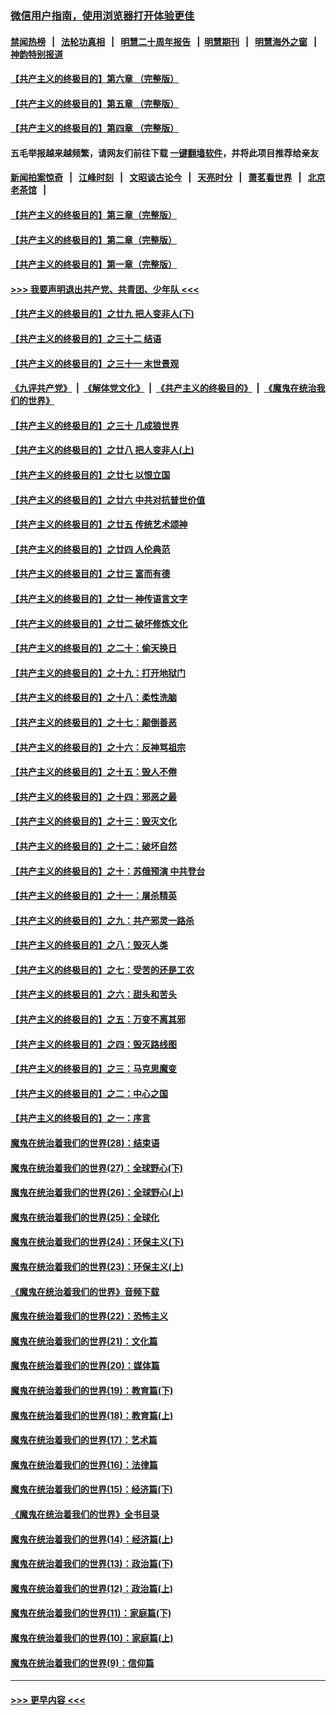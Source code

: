 ### [微信用户指南，使用浏览器打开体验更佳](https://github.com/gfw-breaker/banned-news1/blob/master/indexes/wechat-guide.md?t=0)
#### [禁闻热榜](热点新闻.md?t=0)  &nbsp;&nbsp;|&nbsp;&nbsp; [法轮功真相](https://github.com/gfw-breaker/truth/blob/master/README.md?t=0) &nbsp;&nbsp;|&nbsp;&nbsp; [明慧二十周年报告](https://github.com/gfw-breaker/mh-reports/blob/master/README.md?t=0) &nbsp;&nbsp;|&nbsp;&nbsp;[明慧期刊](https://github.com/gfw-breaker/mh-qikan) &nbsp;&nbsp;|&nbsp;&nbsp; [明慧海外之窗](https://github.com/gfw-breaker/mh-news/blob/master/README.md?t=0) &nbsp;&nbsp;|&nbsp;&nbsp; [神韵特别报道](https://github.com/gfw-breaker/mh-news/blob/master/shenyun.md?t=0)
#### [【共产主义的终极目的】第六章 （完整版）](../pages/nsc422/n11428913.md?t=02111244) 
#### [【共产主义的终极目的】第五章 （完整版）](../pages/nsc422/n11428912.md?t=02111244) 
#### [【共产主义的终极目的】第四章 （完整版）](../pages/nsc422/n11428907.md?t=02111244) 
#### 五毛举报越来越频繁，请网友们前往下载 [一键翻墙软件](https://github.com/gfw-breaker/ssr-accounts)，并将此项目推荐给亲友
#### [新闻拍案惊奇](https://github.com/gfw-breaker/banned-news1/blob/master/pages/link4.md) &nbsp;&nbsp;|&nbsp;&nbsp; [江峰时刻](https://github.com/gfw-breaker/banned-news1/blob/master/pages/link4.md) &nbsp;&nbsp;|&nbsp;&nbsp; [文昭谈古论今](https://github.com/gfw-breaker/banned-news1/blob/master/pages/link4.md) &nbsp;&nbsp;|&nbsp;&nbsp; [天亮时分](https://github.com/gfw-breaker/banned-news1/blob/master/pages/link4.md) &nbsp;&nbsp;|&nbsp;&nbsp; [萧茗看世界](https://github.com/gfw-breaker/banned-news1/blob/master/pages/link4.md) &nbsp;&nbsp;|&nbsp;&nbsp; [北京老茶馆](https://github.com/gfw-breaker/banned-news1/blob/master/pages/link4.md) &nbsp;&nbsp;|&nbsp;&nbsp; 
#### [【共产主义的终极目的】第三章（完整版）](../pages/nsc422/n11428848.md?t=02111244) 
#### [【共产主义的终极目的】第二章（完整版）](../pages/nsc422/n11428831.md?t=02111244) 
#### [【共产主义的终极目的】第一章（完整版）](../pages/nsc422/n11417651.md?t=02111244) 
#### [>>> 我要声明退出共产党、共青团、少年队 <<<](https://github.com/begood0513/goodnews/blob/master/quit/letter.md) 
#### [【共产主义的终极目的】之廿九 把人变非人(下)](../pages/nsc422/n11344140.md?t=02111244) 
#### [【共产主义的终极目的】之三十二 结语](../pages/nsc422/n11360535.md?t=02111244) 
#### [【共产主义的终极目的】之三十一 末世景观](../pages/nsc422/n11351129.md?t=02111244) 
#### [《九评共产党》](https://github.com/begood0513/9ping.md/blob/master/README.md) &nbsp;|&nbsp; [《解体党文化》](../../../../jtdwh.md/blob/master/README.md)  &nbsp;|&nbsp; [《共产主义的终极目的》](../../../../gczydzjmd.md/blob/master/README.md) &nbsp;|&nbsp; [《魔鬼在统治我们的世界》](../../../../mgztzwmdsj.md/blob/master/README.md) 
#### [【共产主义的终极目的】之三十 几成狼世界](../pages/nsc422/n11348280.md?t=02111244) 
#### [【共产主义的终极目的】之廿八 把人变非人(上)](../pages/nsc422/n11340492.md?t=02111244) 
#### [【共产主义的终极目的】之廿七 以恨立国](../pages/nsc422/n11336944.md?t=02111244) 
#### [【共产主义的终极目的】之廿六 中共对抗普世价值](../pages/nsc422/n11324785.md?t=02111244) 
#### [【共产主义的终极目的】之廿五 传统艺术颂神](../pages/nsc422/n11296396.md?t=02111244) 
#### [【共产主义的终极目的】之廿四 人伦典范](../pages/nsc422/n11296397.md?t=02111244) 
#### [【共产主义的终极目的】之廿三 富而有德](../pages/nsc422/n11283598.md?t=02111244) 
#### [【共产主义的终极目的】之廿一 神传语言文字](../pages/nsc422/n11263265.md?t=02111244) 
#### [【共产主义的终极目的】之廿二 破坏修炼文化](../pages/nsc422/n11245728.md?t=02111244) 
#### [【共产主义的终极目的】之二十：偷天换日](../pages/nsc422/n11238846.md?t=02111244) 
#### [【共产主义的终极目的】之十九：打开地狱门](../pages/nsc422/n11206376.md?t=02111244) 
#### [【共产主义的终极目的】之十八：柔性洗脑](../pages/nsc422/n11199994.md?t=02111244) 
#### [【共产主义的终极目的】之十七：颠倒善恶](../pages/nsc422/n11179782.md?t=02111244) 
#### [【共产主义的终极目的】之十六：反神骂祖宗](../pages/nsc422/n11166798.md?t=02111244) 
#### [【共产主义的终极目的】之十五：毁人不倦](../pages/nsc422/n11166792.md?t=02111244) 
#### [【共产主义的终极目的】之十四：邪恶之最](../pages/nsc422/n11150249.md?t=02111244) 
#### [【共产主义的终极目的】之十三：毁灭文化](../pages/nsc422/n11135227.md?t=02111244) 
#### [【共产主义的终极目的】之十二：破坏自然](../pages/nsc422/n11135214.md?t=02111244) 
#### [【共产主义的终极目的】之十：苏俄预演 中共登台](../pages/nsc422/n11118424.md?t=02111244) 
#### [【共产主义的终极目的】之十一：屠杀精英](../pages/nsc422/n11118442.md?t=02111244) 
#### [【共产主义的终极目的】之九：共产邪灵一路杀](../pages/nsc422/n11114139.md?t=02111244) 
#### [【共产主义的终极目的】之八：毁灭人类](../pages/nsc422/n11108503.md?t=02111244) 
#### [【共产主义的终极目的】之七：受苦的还是工农](../pages/nsc422/n11101809.md?t=02111244) 
#### [【共产主义的终极目的】之六：甜头和苦头](../pages/nsc422/n11096971.md?t=02111244) 
#### [【共产主义的终极目的】之五：万变不离其邪](../pages/nsc422/n11091285.md?t=02111244) 
#### [【共产主义的终极目的】之四：毁灭路线图](../pages/nsc422/n11086284.md?t=02111244) 
#### [【共产主义的终极目的】之三：马克思魔变](../pages/nsc422/n11061941.md?t=02111244) 
#### [【共产主义的终极目的】之二：中心之国](../pages/nsc422/n11047728.md?t=02111244) 
#### [【共产主义的终极目的】之一：序言](../pages/nsc422/n11086077.md?t=02111244) 
#### [魔鬼在统治着我们的世界(28)：结束语](../pages/nsc422/n10936246.md?t=02111244) 
#### [魔鬼在统治着我们的世界(27)：全球野心(下)](../pages/nsc422/n10928319.md?t=02111244) 
#### [魔鬼在统治着我们的世界(26)：全球野心(上)](../pages/nsc422/n10900318.md?t=02111244) 
#### [魔鬼在统治着我们的世界(25)：全球化](../pages/nsc422/n10788205.md?t=02111244) 
#### [魔鬼在统治着我们的世界(24)：环保主义(下)](../pages/nsc422/n10695307.md?t=02111244) 
#### [魔鬼在统治着我们的世界(23)：环保主义(上)](../pages/nsc422/n10688613.md?t=02111244) 
#### [《魔鬼在统治着我们的世界》音频下载](../pages/nsc422/n10635553.md?t=02111244) 
#### [魔鬼在统治着我们的世界(22)：恐怖主义](../pages/nsc422/n10614727.md?t=02111244) 
#### [魔鬼在统治着我们的世界(21)：文化篇](../pages/nsc422/n10597706.md?t=02111244) 
#### [魔鬼在统治着我们的世界(20)：媒体篇](../pages/nsc422/n10586579.md?t=02111244) 
#### [魔鬼在统治着我们的世界(19)：教育篇(下)](../pages/nsc422/n10564808.md?t=02111244) 
#### [魔鬼在统治着我们的世界(18)：教育篇(上)](../pages/nsc422/n10526970.md?t=02111244) 
#### [魔鬼在统治着我们的世界(17)：艺术篇](../pages/nsc422/n10499093.md?t=02111244) 
#### [魔鬼在统治着我们的世界(16)：法律篇](../pages/nsc422/n10485969.md?t=02111244) 
#### [魔鬼在统治着我们的世界(15)：经济篇(下)](../pages/nsc422/n10469975.md?t=02111244) 
#### [《魔鬼在统治着我们的世界》全书目录](../pages/nsc422/n10464261.md?t=02111244) 
#### [魔鬼在统治着我们的世界(14)：经济篇(上)](../pages/nsc422/n10457370.md?t=02111244) 
#### [魔鬼在统治着我们的世界(13)：政治篇(下)](../pages/nsc422/n10448270.md?t=02111244) 
#### [魔鬼在统治着我们的世界(12)：政治篇(上)](../pages/nsc422/n10444576.md?t=02111244) 
#### [魔鬼在统治着我们的世界(11)：家庭篇(下)](../pages/nsc422/n10440961.md?t=02111244) 
#### [魔鬼在统治着我们的世界(10)：家庭篇(上)](../pages/nsc422/n10435448.md?t=02111244) 
#### [魔鬼在统治着我们的世界(9)：信仰篇](../pages/nsc422/n10432159.md?t=02111244) 

----
#### [ >>> 更早内容 <<< ](../indexes/nsc422-earlier.md)
